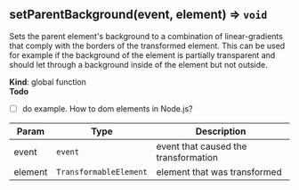 <a name="setParentBackground"></a>

## setParentBackground(event, element) ⇒ <code>void</code>
Sets the parent element's background to a combination of
linear-gradients that comply with the borders of the transformed
element. This can be used for example if the background of the
element is partially transparent and should let through a
background inside of the element but not outside.

**Kind**: global function  
**Todo**

- [ ] do example. How to dom elements in Node.js?


| Param | Type | Description |
| --- | --- | --- |
| event | <code>event</code> | event that caused the transformation |
| element | <code>TransformableElement</code> | element that was   transformed |

